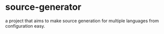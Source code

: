 # source-generator
a project that aims to make source generation for multiple languages from configuration easy.
